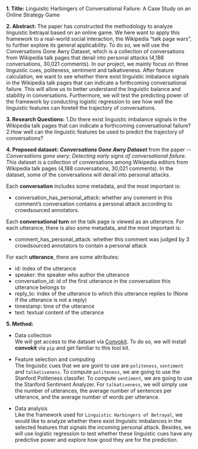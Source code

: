 **1. Title:** Linguistic Harbingers of Conversational Failure: A Case Study on an Online Strategy Game

**2. Abstract:** 
The paper has constructed the methodology to analyze linguistic betrayal based on an online game. We here want to apply this framework to a real-world social interaction, the Wikipedia “talk page wars”, to further explore its general applicability. To do so, we will use the Conversations Gone Awry Dataset, which is a collection of conversations from Wikipedia talk pages that derail into personal attacks (4,188 conversations, 30,021 comments). In our project, we mainly focus on three linguistic cues, politeness, sentiment and talkativeness. After feature calculation, we want to see whether there exist linguistic imbalance signals in the Wikipedia talk pages that can indicate a forthcoming conversational failure. This will allow us to better understand the linguistic balance and stability in conversations. Furthermore, we will test the predicting power of the framework by conducting logistic regression to see how well the linguistic features can foretell the trajectory of conversations.

**3. Research Questions:**
    1.Do there exist linguistic imbalance signals in the Wikipedia talk pages that can indicate a forthcoming conversational failure?
    2.How well can the linguistic features be used to predict the trajectory of conversations?

**4. Proposed dataset:**
***Conversations Gone Awry Dataset***  from the paper -- *Conversations gone awry: Detecting early signs of conversational failure*. This dataset is a collection of conversations among Wikipedia editors from Wikipedia talk pages (4,188 conversations, 30,021 comments). In the dataset, some of the conversations will derail into personal attacks.

Each **conversation** includes some metadata, and the most important is:
- conversation_has_personal_attack: whether any comment in this comment’s conversation contains a personal attack according to crowdsourced annotators.

Each **conversational turn** on the talk page is viewed as an utterance. For each utterance, there is also some metadata, and the most important is:
- comment_has_personal_attack: whether this comment was judged by 3 crowdsourced annotators to contain a personal attack

For each **utterance**, there are some attributes:
- id: index of the utterance
- speaker: the speaker who author the utterance
- conversation_id: id of the first utterance in the conversation this utterance belongs to
- reply_to: index of the utterance to which this utterance replies to (None if the utterance is not a reply)
- timestamp: time of the utterance
- text: textual content of the utterance

**5. Method:**
- Data collection<br>
We will get access to the dataset via [Convokit](https://convokit.infosci.cornell.edu/). To do so, we will install **convokit** via `pip` and get familiar to this tool kit.

- Feature selection and computing<br>
The linguistic cues that we are goint to use are `politeness`, `sentiment` and `talkativeness`. To compute `politeness`, we are going to use the Stanford Politeness classifer. To compute `sentiment`, we are going to use the Stanford Sentiment Analyzer. For `talkativeness`, we will simply use the number of utterances, the average number of sentences per utterance, and the average number of words per utterance.

- Data analysis<br>
Like the framework used for `Linguistic Harbingers of Betrayal`, we would like to analyze whether there exist linguistic imbalances in the selected features that signals the incoming personal attack. Besides, we will use logistic regression to test whether these linguistic cues have any predictive power and explore how good they are for the prediction.